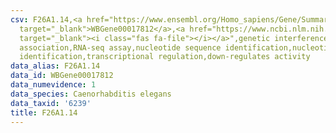 ```yaml
---
csv: F26A1.14,<a href="https://www.ensembl.org/Homo_sapiens/Gene/Summary?db=core;g=WBGene00017812"
  target="_blank">WBGene00017812</a>,<a href="https://www.ncbi.nlm.nih.gov/pubmed/27496166"
  target="_blank"><i class="fas fa-file"></i></a>",genetic interference,functional
  association,RNA-seq assay,nucleotide sequence identification,nucleotide sequence
  identification,transcriptional regulation,down-regulates activity
data_alias: F26A1.14
data_id: WBGene00017812
data_numevidence: 1
data_species: Caenorhabditis elegans
data_taxid: '6239'
title: F26A1.14
---
```

